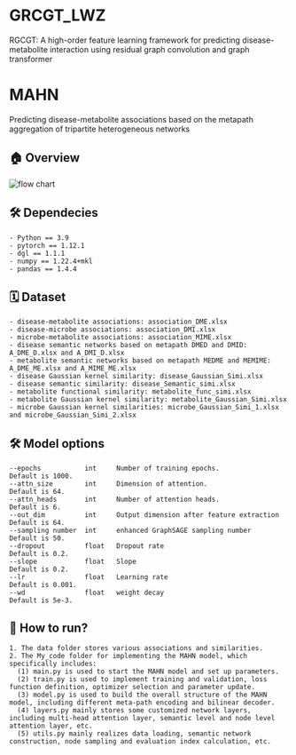 # GRCGT_LWZ
RGCGT: A high-order feature learning framework for predicting disease-metabolite interaction using residual graph convolution and graph transformer
# MAHN
Predicting disease-metabolite associations based on the metapath aggregation of tripartite heterogeneous networks

## 🏠 Overview
![flow chart](https://github.com/LUTGraphGroup/GRCGT_LWZ/assets/109469869/03b68056-4f73-43f7-a063-c5088a279750)


## 🛠️ Dependecies
```
- Python == 3.9
- pytorch == 1.12.1
- dgl == 1.1.1
- numpy == 1.22.4+mkl
- pandas == 1.4.4
```

## 🗓️ Dataset
```
- disease-metabolite associations: association_DME.xlsx
- disease-microbe associations: association_DMI.xlsx
- microbe-metabolite associations: association_MIME.xlsx
- disease semantic networks based on metapath DMED and DMID: A_DME_D.xlsx and A_DMI_D.xlsx
- metabolite semantic networks based on metapath MEDME and MEMIME: A_DME_ME.xlsx and A_MIME_ME.xlsx 
- disease Gaussian kernel similarity: disease_Gaussian_Simi.xlsx
- disease semantic similarity: disease_Semantic_simi.xlsx
- metabolite functional similarity: metabolite_func_simi.xlsx
- metabolite Gaussian kernel similarity: metabolite_Gaussian_Simi.xlsx
- microbe Gaussian kernel similarities: microbe_Gaussian_Simi_1.xlsx and microbe_Gaussian_Simi_2.xlsx 
```

## 🛠️ Model options
```
--epochs           int     Number of training epochs.                 Default is 1000.
--attn_size        int     Dimension of attention.                    Default is 64.
--attn_heads       int     Number of attention heads.                 Default is 6.
--out_dim          int     Output dimension after feature extraction  Default is 64.
--sampling number  int     enhanced GraphSAGE sampling number         Default is 50.
--dropout          float   Dropout rate                               Default is 0.2.
--slope            float   Slope                                      Default is 0.2.
--lr               float   Learning rate                              Default is 0.001.
--wd               float   weight decay                               Default is 5e-3.

```

## 🎯 How to run?
```
1. The data folder stores various associations and similarities. 
2. The My_code folder for implementing the MAHN model, which specifically includes:
  (1) main.py is used to start the MAHN model and set up parameters.
  (2) train.py is used to implement training and validation, loss function definition, optimizer selection and parameter update.
  (3) model.py is used to build the overall structure of the MAHN model, including different meta-path encoding and bilinear decoder.
  (4) layers.py mainly stores some customized network layers, including multi-head attention layer, semantic level and node level attention layer, etc.
  (5) utils.py mainly realizes data loading, semantic network construction, node sampling and evaluation index calculation, etc.
```
